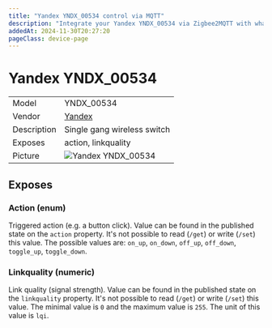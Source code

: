 ```yaml
---
title: "Yandex YNDX_00534 control via MQTT"
description: "Integrate your Yandex YNDX_00534 via Zigbee2MQTT with whatever smart home infrastructure you are using without the vendor's bridge or gateway."
addedAt: 2024-11-30T20:27:20
pageClass: device-page
---
```


<!-- !!!! -->
<!-- ATTENTION: This file is auto-generated through docgen! -->
<!-- You can only edit the "Notes"-Section between the two comment lines "Notes BEGIN" and "Notes END". -->
<!-- Do not use h1 or h2 heading within "## Notes"-Section. -->
<!-- !!!! -->

# Yandex YNDX_00534

|     |     |
|-----|-----|
| Model | YNDX_00534  |
| Vendor  | [Yandex](/supported-devices/#v=Yandex)  |
| Description | Single gang wireless switch |
| Exposes | action, linkquality |
| Picture | ![Yandex YNDX_00534](https://www.zigbee2mqtt.io/images/devices/YNDX_00534.png) |


<!-- Notes BEGIN: You can edit here. Add "## Notes" headline if not already present. -->


<!-- Notes END: Do not edit below this line -->




## Exposes

### Action (enum)
Triggered action (e.g. a button click).
Value can be found in the published state on the `action` property.
It's not possible to read (`/get`) or write (`/set`) this value.
The possible values are: `on_up`, `on_down`, `off_up`, `off_down`, `toggle_up`, `toggle_down`.

### Linkquality (numeric)
Link quality (signal strength).
Value can be found in the published state on the `linkquality` property.
It's not possible to read (`/get`) or write (`/set`) this value.
The minimal value is `0` and the maximum value is `255`.
The unit of this value is `lqi`.

